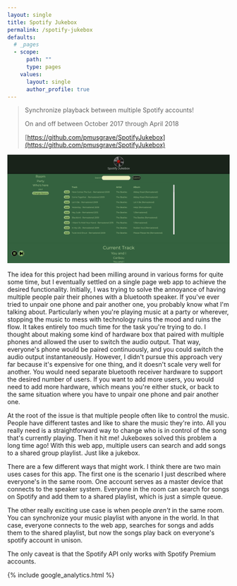 ```yaml
---
layout: single
title: Spotify Jukebox
permalink: /spotify-jukebox
defaults:
  # _pages
  - scope:
      path: ""
      type: pages
    values:
      layout: single
      author_profile: true
---
```


> Synchronize playback between multiple Spotify accounts!
>
> On and off between October 2017 through April 2018
>
> [https://github.com/pmusgrave/SpotifyJukebox](https://github.com/pmusgrave/SpotifyJukebox)

![spotify-jukebox](../spotify-jukebox.png)

The idea for this project had been milling around in various forms for quite some time, but I eventually settled on a single page web app to achieve the desired functionality. Initially, I was trying to solve the annoyance of having multiple people pair their phones with a bluetooth speaker. If you've ever tried to unpair one phone and pair another one, you probably know what I'm talking about. Particularly when you're playing music at a party or wherever, stopping the music to mess with technology ruins the mood and ruins the flow. It takes entirely too much time for the task you're trying to do. I thought about making some kind of hardware box that paired with multiple phones and allowed the user to switch the audio output. That way, everyone's phone would be paired continuously, and you could switch the audio output instantaneously. However, I didn't pursue this approach very far because it's expensive for one thing, and it doesn't scale very well for another. You would need separate bluetooth receiver hardware to support the desired number of users. If you want to add more users, you would need to add more hardware, which means you're either stuck, or back to the same situation where you have to unpair one phone and pair another one.

At the root of the issue is that multiple people often like to control the music. People have different tastes and like to share the music they're into. All you really need is a straightforward way to change who is in control of the song that's currently playing. Then it hit me! Jukeboxes solved this problem a long time ago! With this web app, multiple users can search and add songs to a shared group playlist. Just like a jukebox.

There are a few different ways that might work. I think there are two main uses cases for this app. The first one is the scenario I just described where everyone's in the same room. One account serves as a master device that connects to the speaker system. Everyone in the room can search for songs on Spotify and add them to a shared playlist, which is just a simple queue.

The other really exciting use case is when people *aren't* in the same room. You can synchronize your music playlist with anyone in the world. In that case, everyone connects to the web app, searches for songs and adds them to the shared playlist, but now the songs play back on everyone's spotify account in unison.

The only caveat is that the Spotify API only works with Spotify Premium accounts.

{% include google_analytics.html %}

